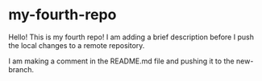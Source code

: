 # my-fourth-repo
Hello! This is my fourth repo! I am adding a brief description before I push the local changes to a remote repository. 

I am making a comment in the README.md file and pushing it to the new-branch. 